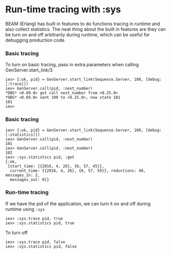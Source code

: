 # Run-time tracing with :sys

BEAM (Erlang) has built in features to do functions tracing in runtime and also collect statistics. The neat thing about the built in features are they can be turn on and off arbitrarily during runtime, which can be useful for debugging production code.

### Basic tracing

To turn on basic tracing, pass in extra parameters when calling GenServer.start_link/3

```
iex> {:ok, pid} = GenServer.start_link(Sequence.Server, 100, [debug: [:trace]])
iex> GenServer.call(pid, :next_number)
*DBG* <0.69.0> got call next_number from <0.25.0>
*DBG* <0.69.0> sent 100 to <0.25.0>, new state 101
101
iex>
```

### Basic tracing

```
iex> {:ok, pid} = GenServer.start_link(Sequence.Server, 100, [debug: [:statistics]])
iex> GenServer.call(pid, :next_number)
101
iex> GenServer.call(pid, :next_number)
102
iex> :sys.statistics pid, :get
{:ok,
 [start_time: {{2016, 4, 26}, {6, 57, 45}},
  current_time: {{2016, 4, 26}, {6, 57, 59}}, reductions: 48, messages_in: 2,
  messages_out: 0]}
```

### Run-time tracing

If we have the pid of the application, we can turn it on and off during runtime using `:sys`

```
iex> :sys.trace pid, true
iex> :sys.statistics pid, true
```

To turn off
```
iex> :sys.trace pid, false
iex> :sys.statistics pid, false
```
